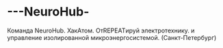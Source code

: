 # ---NeuroHub-
Команда NeuroHub. ХакАтом. ОтREPEATируй электротехнику. и управление изолированной микроэнергосистемой. (Санкт-Петербург)
